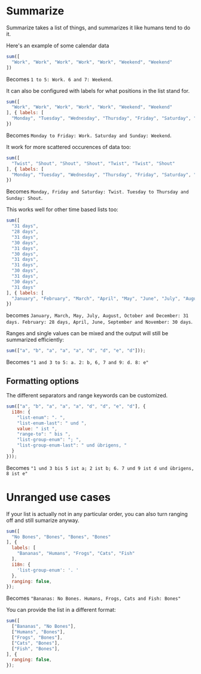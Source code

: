 # Summarize

Summarize takes a list of things, and summarizes it like humans tend to do it.

Here's an example of some calendar data
```js
sum([
  "Work", "Work", "Work", "Work", "Work", "Weekend", "Weekend"
])
```
Becomes `1 to 5: Work. 6 and 7: Weekend`.

It can also be configured with labels for what positions in the list stand for.

```js
sum([
  "Work", "Work", "Work", "Work", "Work", "Weekend", "Weekend"
], { labels: [
  "Monday", "Tuesday", "Wednesday", "Thursday", "Friday", "Saturday", "Sunday"]
})
```
Becomes `Monday to Friday: Work. Saturday and Sunday: Weekend`.

It work for more scattered occurences of data too:

```js
sum([
  "Twist", "Shout", "Shout", "Shout", "Twist", "Twist", "Shout"
], { labels: [
  "Monday", "Tuesday", "Wednesday", "Thursday", "Friday", "Saturday", "Sunday"]
})
```
Becomes `Monday, Friday and Saturday: Twist. Tuesday to Thursday and Sunday: Shout`.

This works well for other time based lists too:

```js
sum([
  "31 days",
  "28 days",
  "31 days",
  "30 days",
  "31 days",
  "30 days",
  "31 days",
  "31 days",
  "30 days",
  "31 days",
  "30 days",
  "31 days"
], { labels: [
  "January", "February", "March", "April", "May", "June", "July", "August", "September", "October", "November", "December"]
})
```
becomes `January, March, May, July, August, October and December: 31 days. February: 28 days, April, June, September and November: 30 days`.

Ranges and single values can be mixed and the output will still be summarized efficiently:
```js
sum(["a", "b", "a", "a", "a", "d", "d", "e", "d"]));
```
Becomes `"1 and 3 to 5: a. 2: b, 6, 7 and 9: d. 8: e"`

## Formatting options

The different separators and range keywords can be customized.

```js
sum(["a", "b", "a", "a", "a", "d", "d", "e", "d"], {
  i18n: {
    "list-enum": "، ",
    "list-enum-last": " und ",
    value: " ist ",
    "range-to": " bis ",
    "list-group-enum": "; ",
    "list-group-enum-last": " und übrigens, "
  }
}));
```
Becomes `"1 und 3 bis 5 ist a; 2 ist b; 6، 7 und 9 ist d und übrigens, 8 ist e"`

# Unranged use cases

If your list is actually not in any particular order, you can also turn ranging off and still sumarize anyway.

```js
sum([
  "No Bones", "Bones", "Bones", "Bones"
], {
  labels: [
    "Bananas", "Humans", "Frogs", "Cats", "Fish"
  ],
  i18n: {
    'list-group-enum': '. '
  },
  ranging: false,
});
```
Becomes `"Bananas: No Bones. Humans, Frogs, Cats and Fish: Bones"`

You can provide the list in a different format:
```js
sum([
  ["Bananas", "No Bones"],
  ["Humans", "Bones"],
  ["Frogs", "Bones"],
  ["Cats", "Bones"],
  ["Fish", "Bones"],
], {
  ranging: false,
});
```
